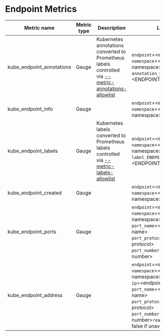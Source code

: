 # Endpoint Metrics

| Metric name                     | Metric type | Description                                                                                                               | Labels/tags                                                                                                                                                                                                                  | Status       |
| ------------------------------- | ----------- | ------------------------------------------------------------------------------------------------------------------------- | ---------------------------------------------------------------------------------------------------------------------------------------------------------------------------------------------------------------------------- | ------------ |
| kube_endpoint_annotations       | Gauge       | Kubernetes annotations converted to Prometheus labels controlled via [--metric-annotations-allowlist](../../developer/cli-arguments.md) | `endpoint`=&lt;endpoint-name&gt; <br> `namespace`=&lt;endpoint-namespace&gt; <br> `annotation_ENDPOINT_ANNOTATION`=&lt;ENDPOINT_ANNOTATION&gt;                                                                               | EXPERIMENTAL |
| kube_endpoint_info              | Gauge       |                                                                                                                           | `endpoint`=&lt;endpoint-name&gt; <br> `namespace`=&lt;endpoint-namespace&gt;                                                                                                                                                 | STABLE       |
| kube_endpoint_labels            | Gauge       | Kubernetes labels converted to Prometheus labels controlled via [--metric-labels-allowlist](../../developer/cli-arguments.md)           | `endpoint`=&lt;endpoint-name&gt; <br> `namespace`=&lt;endpoint-namespace&gt; <br> `label_ENDPOINT_LABEL`=&lt;ENDPOINT_LABEL&gt;                                                                                              | STABLE       |
| kube_endpoint_created           | Gauge       |                                                                                                                           | `endpoint`=&lt;endpoint-name&gt; <br> `namespace`=&lt;endpoint-namespace&gt;                                                                                                                                                 | STABLE       |
| kube_endpoint_ports             | Gauge       |                                                                                                                           | `endpoint`=&lt;endpoint-name&gt; <br> `namespace`=&lt;endpoint-namespace&gt; <br> `port_name`=&lt;endpoint-port-name&gt; <br> `port_protocol`=&lt;endpoint-port-protocol&gt; <br> `port_number`=&lt;endpoint-port-number&gt; | STABLE (Deprecated from 2.14.0) |
| kube_endpoint_address           | Gauge       |                                                                                                                           | `endpoint`=&lt;endpoint-name&gt; <br> `namespace`=&lt;endpoint-namespace&gt; <br> `ip`=&lt;endpoint-ip&gt; <br> `port_name`=&lt;endpoint-port-name&gt; <br> `port_protocol`=&lt;endpoint-port-protocol&gt; <br> `port_number`=&lt;endpoint-port-number&gt;`ready`=&lt;true if available, false if unavailalbe&gt;                                                      | STABLE       |
